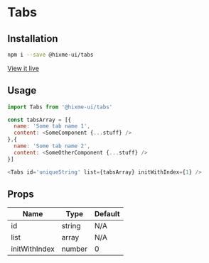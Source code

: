 # Tabs

## Installation

```bash
npm i --save @hixme-ui/tabs
```
[View it live](https://hixme.github.io/hixme-ui/tabs)

## Usage

```js
import Tabs from '@hixme-ui/tabs'

const tabsArray = [{
  name: 'Some tab name 1',
  content: <SomeComponent {...stuff} />
},{
  name: 'Some tab name 2',
  content: <SomeOtherComponent {...stuff} />
}]

<Tabs id='uniqueString' list={tabsArray} initWithIndex={1} />
```

## Props

| Name            | Type        | Default        |
| --------------- | ----------- | -------------- |
| id              | string      | N/A            |
| list            | array       | N/A            |
| initWithIndex   | number      | 0              |
